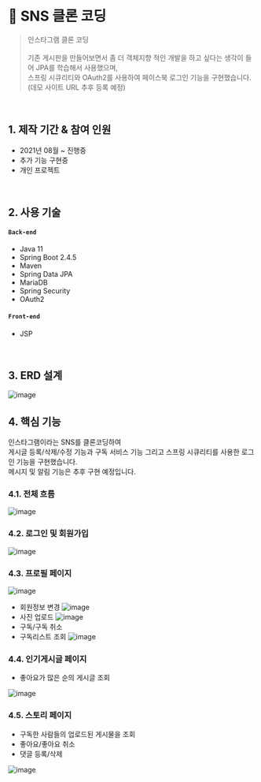 # :pushpin: SNS 클론 코딩
>인스타그램 클론 코딩<br><br>
>기존 게시판을 만들어보면서 좀 더 객체지향 적인 개발을 하고 싶다는 생각이 들어 JPA를 학습해서 사용했으며,<br>
>스프링 시큐리티와 OAuth2를 사용하여 페이스북 로그인 기능을 구현했습니다.<br>
>(데모 사이트 URL 추후 등록 예정)

</br>

## 1. 제작 기간 & 참여 인원
- 2021년 08월 ~ 진행중
- 추가 기능 구현중
- 개인 프로젝트

</br>

## 2. 사용 기술
#### `Back-end`
  - Java 11
  - Spring Boot 2.4.5
  - Maven
  - Spring Data JPA
  - MariaDB
  - Spring Security
  - OAuth2 
#### `Front-end`
  - JSP

</br>

## 3. ERD 설계
![image](https://user-images.githubusercontent.com/45502553/134459345-9dab9a1e-1d0e-456e-b005-bd242649cf28.png)


## 4. 핵심 기능
인스타그램이라는 SNS를 클론코딩하여<br>
게시글 등록/삭제/수정 기능과 구독 서비스 기능 그리고 스프링 시큐리티를 사용한 로그인 기능을 구현했습니다.<br>
메시지 및 알림 기능은 추후 구현 예정입니다.

### 4.1. 전체 흐름
![image](https://user-images.githubusercontent.com/45502553/134457600-1e0de60f-2927-40e9-8443-7a2154a2bd45.png)

### 4.2. 로그인 및 회원가입
![image](https://user-images.githubusercontent.com/45502553/134460686-462c8a30-80df-4396-bec6-2e638dd12a40.png)

### 4.3. 프로필 페이지

![image](https://user-images.githubusercontent.com/45502553/134460293-5f581186-b7eb-4c83-85d3-8e83ecd51c5b.png)<br>
- 회원정보 변경
![image](https://user-images.githubusercontent.com/45502553/134460352-b2aa9de2-e819-4a7b-8522-fc99b4c5aef9.png)<br>
- 사진 업로드
![image](https://user-images.githubusercontent.com/45502553/134460425-3c33644b-2e0f-49a3-8447-03484f2ecea9.png)<br>
- 구독/구독 취소
- 구독리스트 조회
![image](https://user-images.githubusercontent.com/45502553/134460472-ca805bf2-3f0e-4ad8-9dca-e7bc16e3841f.png)

### 4.4. 인기게시글 페이지
- 좋아요가 많은 순의 게시글 조회

![image](https://user-images.githubusercontent.com/45502553/134460658-a863e8ad-ffb7-4294-8b90-11d7667e3ed8.png)

### 4.5. 스토리 페이지
- 구독한 사람들의 업로드된 게시물을 조회
- 좋아요/좋아요 취소
- 댓글 등록/삭제

![image](https://user-images.githubusercontent.com/45502553/134460583-a14de1ec-a0c4-4f7e-a10d-286b0acee75f.png)
</br>
